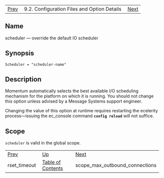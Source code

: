 |     |     |     |
| --- | --- | --- |
| [Prev](conf.ref.rset_timeout)  | 9.2. Configuration Files and Option Details |  [Next](conf.ref.scope_max_outbound_connections.php) |

<a name="conf.ref.scheduler"></a>
## Name

scheduler — override the default IO scheduler

## Synopsis

`Scheduler = "scheduler-name"`

<a name="idp11567184"></a>
## Description

Momentum automatically selects the best available I/O scheduling mechanism for the platform on which it is running. You should not change this option unless advised by a Message Systems support engineer.

Changing the value of this option at runtime requires restarting the ecelerity process—issuing the ec_console command **`config reload`**         will not suffice.

<a name="idp11570400"></a>
## Scope

`scheduler` is valid in the global scope.

|     |     |     |
| --- | --- | --- |
| [Prev](conf.ref.rset_timeout)  | [Up](conf.ref.files.php) |  [Next](conf.ref.scope_max_outbound_connections.php) |
| rset_timeout  | [Table of Contents](index) |  scope_max_outbound_connections |
